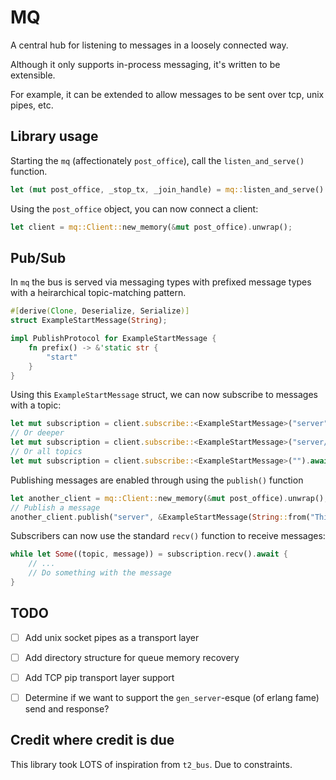 # MQ

A central hub for listening to messages in a loosely connected way. 

Although it only supports in-process messaging, it's written to be extensible. 

For example, it can be extended to allow messages to be sent over tcp, unix pipes, etc.

## Library usage

Starting the `mq` (affectionately `post_office`), call the `listen_and_serve()` function. 

```rust
let (mut post_office, _stop_tx, _join_handle) = mq::listen_and_serve().unwrap();
```

Using the `post_office` object, you can now connect a client:

```rust
let client = mq::Client::new_memory(&mut post_office).unwrap();
```

## Pub/Sub

In `mq` the bus is served via messaging types with prefixed message types with a heirarchical topic-matching pattern.

```rust
#[derive(Clone, Deserialize, Serialize)]
struct ExampleStartMessage(String);

impl PublishProtocol for ExampleStartMessage {
    fn prefix() -> &'static str {
        "start"
    }
}
```

Using this `ExampleStartMessage` struct, we can now subscribe to messages with a topic:

```rust
let mut subscription = client.subscribe::<ExampleStartMessage>("server").await?;
// Or deeper
let mut subscription = client.subscribe::<ExampleStartMessage>("server/email_server/start").await?;
// Or all topics
let mut subscription = client.subscribe::<ExampleStartMessage>("").await?;
```

Publishing messages are enabled through using the `publish()` function

```rust
let another_client = mq::Client::new_memory(&mut post_office).unwrap();
// Publish a message
another_client.publish("server", &ExampleStartMessage(String::from("This is my payload"))).await?;
```

Subscribers can now use the standard `recv()` function to receive messages:

```rust
while let Some((topic, message)) = subscription.recv().await {
    // ...
    // Do something with the message
}
```


## TODO

- [ ] Add unix socket pipes as a transport layer
- [ ] Add directory structure for queue memory recovery
- [ ] Add TCP pip transport layer support
- [ ] Determine if we want to support the `gen_server`-esque (of erlang fame) send and response?


## Credit where credit is due

This library took LOTS of inspiration from `t2_bus`. Due to constraints. 